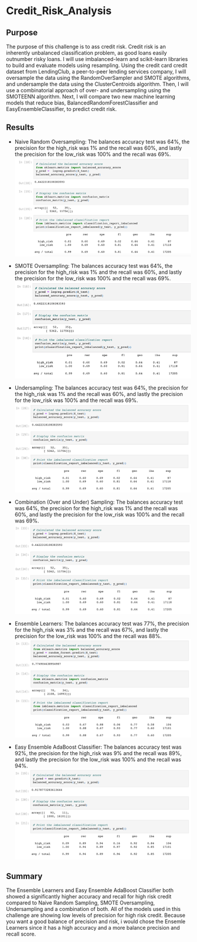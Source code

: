 # Credit_Risk_Analysis

## Purpose
The purpose of this challenge is to ass credit risk. Credit risk is an inherently unbalanced classification problem, as good loans easily outnumber risky loans. I will use imbalanced-learn and scikit-learn libraries to build and evaluate models using resampling. Using the credit card credit dataset from LendingClub, a peer-to-peer lending services company, I will oversample the data using the RandomOverSampler and SMOTE algorithms, and undersample the data using the ClusterCentroids algorithm. Then, I will use a combinatorial approach of over- and undersampling using the SMOTEENN algorithm. Next, I will compare two new machine learning models that reduce bias, BalancedRandomForestClassifier and EasyEnsembleClassifier, to predict credit risk. 

## Results
- Naive Random Oversampling: The balances accuracy test was 64%, the precision for the high_risk was 1% and the recall was 60%, and lastly the precision for the low_risk was 100% and the recall was 69%.
![Naive Random Overampling](https://github.com/andreabassetti/Credit_Risk_Analysis/blob/main/Resources/Naive%20Random%20Oversampling.png)

- SMOTE Oversampling: The balances accuracy test was 64%, the precision for the high_risk was 1% and the recall was 60%, and lastly the precision for the low_risk was 100% and the recall was 69%.
![SMOTE Oversampling c](https://github.com/andreabassetti/Credit_Risk_Analysis/blob/main/Resources/SMOTE%20Oversampling%20c.png)

- Undersampling: The balances accuracy test was 64%, the precision for the high_risk was 1% and the recall was 60%, and lastly the precision for the low_risk was 100% and the recall was 69%.
![Undersampling](https://github.com/andreabassetti/Credit_Risk_Analysis/blob/main/Resources/Undersampling.png)

- Combination (Over and Under) Sampling: The balances accuracy test was 64%, the precision for the high_risk was 1% and the recall was 60%, and lastly the precision for the low_risk was 100% and the recall was 69%.
![Combination (Over and Under) Sampling](https://github.com/andreabassetti/Credit_Risk_Analysis/blob/main/Resources/Combination%20(Over%20and%20Under)%20Sampling.png)

- Ensemble Learners: The balances accuracy test was 77%, the precision for the high_risk was 3% and the recall was 67%, and lastly the precision for the low_risk was 100% and the recall was 88%.
![Ensemble Learners](https://github.com/andreabassetti/Credit_Risk_Analysis/blob/main/Resources/Ensemble%20Learners.png)

- Easy Ensemble AdaBoost Classifier: The balances accuracy test was 92%, the precision for the high_risk was 9% and the recall was 89%, and lastly the precision for the low_risk was 100% and the recall was 94%.
![Easy Ensemble AdaBoost Classifier](https://github.com/andreabassetti/Credit_Risk_Analysis/blob/main/Resources/Easy%20Ensemble%20AdaBoost%20Classifier.png)


## Summary
The Ensemble Learners and Easy Ensemble AdaBoost Classifier both showed a significantly higher accuracy and recall for high risk credit compared to Naive Random Sampling, SMOTE Oversampling, Undersampling and a combination of both. All of the models used in this challenge are showing low levels of precision for high risk  credit.  Because you want a good balance of precision and risk, i would chose the Ensemle Learners since it has a high accuracy and a more balance precision and recall score. 
